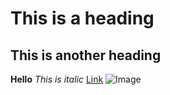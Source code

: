 # This is a heading
## This is another heading
**Hello**
*This is italic*
[Link](https://piazza.com/class_profile/get_resource/l4hn5gwv6b163w/l4zxsililgt53u)
![Image](https://post.medicalnewstoday.com/wp-content/uploads/sites/3/2020/02/322868_1100-800x825.jpg)
